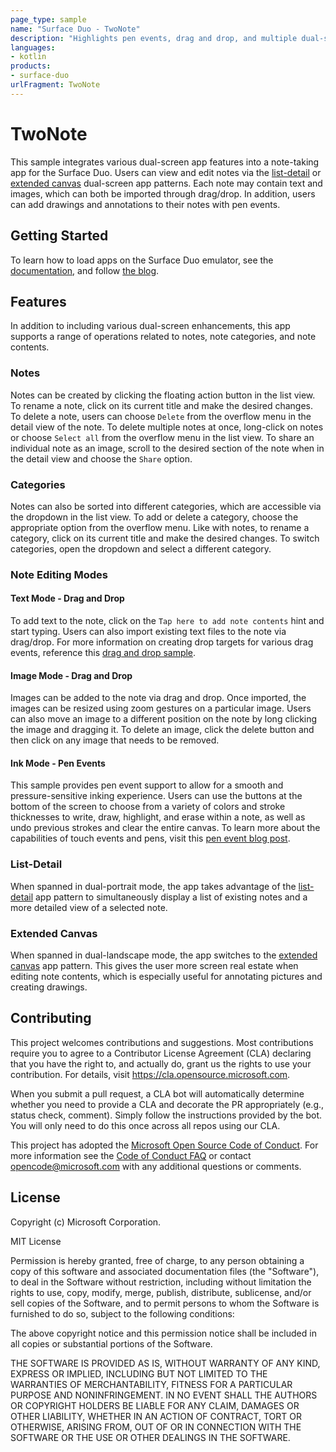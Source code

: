 ```yaml
---
page_type: sample
name: "Surface Duo - TwoNote"
description: "Highlights pen events, drag and drop, and multiple dual-screen app patterns to enhance a notes app for the Surface Duo."
languages:
- kotlin
products:
- surface-duo
urlFragment: TwoNote
---
```


# TwoNote

This sample integrates various dual-screen app features into a note-taking app for the Surface Duo. Users can view and edit notes via the [list-detail](https://docs.microsoft.com/dual-screen/introduction#master-detail) or [extended canvas](https://docs.microsoft.com/dual-screen/introduction#extended-canvas) dual-screen app patterns. Each note may contain text and images, which can both be imported through drag/drop. In addition, users can add drawings and annotations to their notes with pen events.

## Getting Started

To learn how to load apps on the Surface Duo emulator, see the [documentation](https://docs.microsoft.com/dual-screen/android), and follow [the blog](https://devblogs.microsoft.com/surface-duo).

## Features

In addition to including various dual-screen enhancements, this app supports a range of operations related to notes, note categories, and note contents.

### Notes

Notes can be created by clicking the floating action button in the list view. To rename a note, click on its current title and make the desired changes. To delete a note, users can choose `Delete` from the overflow menu in the detail view of the note. To delete multiple notes at once, long-click on notes or choose `Select all` from the overflow menu in the list view. To share an individual note as an image, scroll to the desired section of the note when in the detail view and choose the `Share` option.

### Categories

Notes can also be sorted into different categories, which are accessible via the dropdown in the list view. To add or delete a category, choose the appropriate option from the overflow menu. Like with notes, to rename a category, click on its current title and make the desired changes. To switch categories, open the dropdown and select a different category.

### Note Editing Modes

#### Text Mode - Drag and Drop

To add text to the note, click on the `Tap here to add note contents` hint and start typing. Users can also import existing text files to the note via drag/drop. For more information on creating drop targets for various drag events, reference this [drag and drop sample](https://github.com/microsoft/surface-duo-sdk-samples-kotlin/tree/master/DragAndDrop).

#### Image Mode - Drag and Drop

Images can be added to the note via drag and drop. Once imported, the images can be resized using zoom gestures on a particular image. Users can also move an image to a different position on the note by long clicking the image and dragging it. To delete an image, click the delete button and then click on any image that needs to be removed.

#### Ink Mode - Pen Events

This sample provides pen event support to allow for a smooth and pressure-sensitive inking experience. Users can use the buttons at the bottom of the screen to choose from a variety of colors and stroke thicknesses to write, draw, highlight, and erase within a note, as well as undo previous strokes and clear the entire canvas. To learn more about the capabilities of touch events and pens, visit this [pen event blog post](https://devblogs.microsoft.com/surface-duo/pen-events-on-the-surface-duo/).

### List-Detail

When spanned in dual-portrait mode, the app takes advantage of the [list-detail](https://docs.microsoft.com/dual-screen/introduction#master-detail) app pattern to simultaneously display a list of existing notes and a more detailed view of a selected note.

### Extended Canvas

When spanned in dual-landscape mode, the app switches to the [extended canvas](https://docs.microsoft.com/dual-screen/introduction#extended-canvas) app pattern. This gives the user more screen real estate when editing note contents, which is especially useful for annotating pictures and creating drawings.

## Contributing

This project welcomes contributions and suggestions.  Most contributions require you to agree to a
Contributor License Agreement (CLA) declaring that you have the right to, and actually do, grant us
the rights to use your contribution. For details, visit https://cla.opensource.microsoft.com.

When you submit a pull request, a CLA bot will automatically determine whether you need to provide
a CLA and decorate the PR appropriately (e.g., status check, comment). Simply follow the instructions
provided by the bot. You will only need to do this once across all repos using our CLA.

This project has adopted the [Microsoft Open Source Code of Conduct](https://opensource.microsoft.com/codeofconduct/).
For more information see the [Code of Conduct FAQ](https://opensource.microsoft.com/codeofconduct/faq/) or
contact [opencode@microsoft.com](mailto:opencode@microsoft.com) with any additional questions or comments.

## License

Copyright (c) Microsoft Corporation.

MIT License

Permission is hereby granted, free of charge, to any person obtaining a copy of this software and associated documentation files (the "Software"), to deal in the Software without restriction, including without limitation the rights to use, copy, modify, merge, publish, distribute, sublicense, and/or sell copies of the Software, and to permit persons to whom the Software is furnished to do so, subject to the following conditions:

The above copyright notice and this permission notice shall be included in all copies or substantial portions of the Software.

THE SOFTWARE IS PROVIDED AS IS, WITHOUT WARRANTY OF ANY KIND, EXPRESS OR IMPLIED, INCLUDING BUT NOT LIMITED TO THE WARRANTIES OF MERCHANTABILITY, FITNESS FOR A PARTICULAR PURPOSE AND NONINFRINGEMENT. IN NO EVENT SHALL THE AUTHORS OR COPYRIGHT HOLDERS BE LIABLE FOR ANY CLAIM, DAMAGES OR OTHER LIABILITY, WHETHER IN AN ACTION OF CONTRACT, TORT OR OTHERWISE, ARISING FROM, OUT OF OR IN CONNECTION WITH THE SOFTWARE OR THE USE OR OTHER DEALINGS IN THE SOFTWARE.
